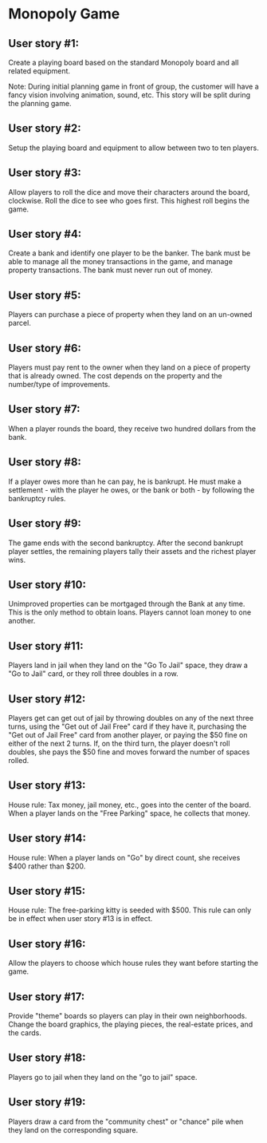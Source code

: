 # Monopoly Game


## User story #1:
Create a playing board based on the standard Monopoly board and all related equipment.

Note: During initial planning game in front of group, the customer will have a fancy vision involving animation, sound, etc. This story will be split during the planning game.

## User story #2:

Setup the playing board and equipment to allow between two to ten players.

## User story #3:

Allow players to roll the dice and move their characters around the board, clockwise. Roll the dice to see who goes first. This highest roll begins the game.

## User story #4:

Create a bank and identify one player to be the banker. The bank must be able to manage all the money transactions in the game, and manage property transactions. The bank must never run out of money.

## User story #5:

Players can purchase a piece of property when they land on an un-owned parcel. 

## User story #6:

Players must pay rent to the owner when they land on a piece of property that is already owned. The cost depends on the property and the number/type of improvements.

## User story #7:

When a player rounds the board, they receive two hundred dollars from the bank.

## User story #8:

If a player owes more than he can pay, he is bankrupt. He must make a settlement - with the player he owes, or the bank or both - by following the bankruptcy rules.

## User story #9:

The game ends with the second bankruptcy. After the second bankrupt player settles, the remaining players tally their assets and the richest player wins.

## User story #10:

Unimproved properties can be mortgaged through the Bank at any time. This is the only method to obtain loans. Players cannot loan money to one another.

## User story #11:

Players land in jail when they land on the "Go To Jail" space, they draw a "Go to Jail" card, or they roll three doubles in a row.

## User story #12:

Players get can get out of jail by throwing doubles on any of the next three turns, using the "Get out of Jail Free" card if they have it, purchasing the "Get out of Jail Free" card from another player, or paying the $50 fine on either of the next 2 turns. If, on the third turn, the player doesn't roll doubles, she pays the $50 fine and moves forward the number of spaces rolled.

## User story #13:

House rule: Tax money, jail money, etc., goes into the center of the board. When a player lands on the "Free Parking" space, he collects that money.

## User story #14:

House rule: When a player lands on "Go" by direct count, she receives $400 rather than $200.

## User story #15:

House rule: The free-parking kitty is seeded with $500. This rule can only be in effect when user story #13 is in effect.

## User story #16:

Allow the players to choose which house rules they want before starting the game.

## User story #17:

Provide "theme" boards so players can play in their own neighborhoods. Change the board graphics, the playing pieces, the real-estate prices, and the cards.

## User story #18:

Players go to jail when they land on the "go to jail" space.

## User story #19:

Players draw a card from the "community chest" or "chance" pile when they land on the corresponding square.